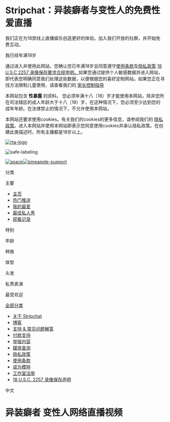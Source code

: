 # Stripchat：异装癖者与变性人的免费性爱直播

我们正在为18禁线上直播娱乐创造更好的体验。加入我们开放的社群，并开始免费互动。

我已经年满18岁

通过进入并使用此网站，您确认您已年满18岁且同意遵守[使用条款](/terms)及[隐私政策](/privacy) [18 U.S.C 2257 录像保存要求合规申明。](/2257)如果您通过提供个人敏感数据并进入网站，即代表您明确同意我们处理这些数据，以便根据您的喜好定制网站。如果您正在寻找方法限制儿童使用，请查看我们的 [家长控制指导](/parental-control)

本网站包含 **性暴露** 的资料。 您必须年满十八（18）岁才能使用本网站，除非您所在司法辖区的成人年龄大于十八（18）岁，在这种情况下，您必须至少达到您的成年年龄。在法律禁止的情况下，不允许使用本网站。

本网站还要求使用cookies。有关我们的cookies的更多信息，请参阅我们的 [隐私政策](/privacy)。进入本网站并使用本网站即表示您同意使用cookies并承认隐私政策。在创建此类描述时，所有主播都是18岁以上。

[![rta-logo](https://assets.strpst.com/assets/common/images/static-icons/rta-logo.png)](https://www.rtalabel.org/?content=validate&ql=b9b25de5ba5da974c585d9579f8e9d49&rating=RTA-5042-1996-1400-1577-RTA)

![safe-labeling](https://assets.strpst.com/assets/common/images/static-icons/safe-labeling.png)

[![asacp](https://assets.strpst.com/assets/common/images/static-icons/asacp.png)](https://www.asacp.org/?content=validate&ql=b9b25de5ba5da974c585d9579f8e9d49)[![pineapple-support](https://assets.strpst.com/assets/common/images/static-icons/pineapple-support.png)](https://pineapplesupport.org/about-pineapple-support/)

分类

主要

-   [主页](/trans)
-   [热门推送](/discover)
-   [我的最爱](/favorites)
-   [最佳私人秀](/trans/best)
-   [观看记录](/watch-history)

特别

年龄

种族

体型

头发

私秀表演

最受欢迎

[全部分类](/tags/trans)

-   [关于 Stripchat](/about)
-   [博客](https://stripchat.com/blog/)
-   [支持 & 常见问题解答](/api/front/support/login)
-   [付款支持](/support/billing)
-   [举报内容](/report)
-   [媒体查询](mailto:press@stripchat.com)
-   [隐私政策](/privacy)
-   [使用条款](/terms)
-   [成为模特](/become-a-model)
-   [工作室注册](/signup/studio)
-   [18 U.S.C. 2257 录像保存声明](/2257)

中文

# 异装癖者 变性人网络直播视频
